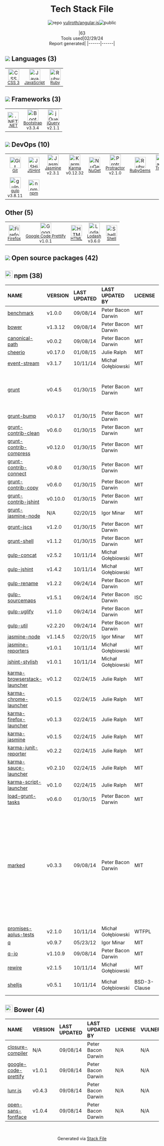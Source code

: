 <!--
&lt;--- Readme.md Snippet without images Start ---&gt;
## Tech Stack
yuliroth/angular.js is built on the following main stack:

- [JavaScript](https://developer.mozilla.org/en-US/docs/Web/JavaScript) – Languages
- [Ruby](https://www.ruby-lang.org) – Languages
- [.NET](http://www.microsoft.com/net/) – Frameworks (Full Stack)
- [Bootstrap](http://getbootstrap.com/) – Front-End Frameworks
- [jQuery](http://jquery.com/) – Javascript UI Libraries
- [JSHint](http://www.jshint.com/about/) – Code Review
- [Jasmine](http://jasmine.github.io/) – Javascript Testing Framework
- [Karma](http://karma-runner.github.io/) – Browser Testing
- [Protractor](http://angular.github.io/protractor) – Javascript Testing Framework
- [Travis CI](http://travis-ci.com/) – Continuous Integration
- [gulp](http://gulpjs.com/) – JS Build Tools / JS Task Runners
- [Firefox](https://www.mozilla.org/en-US/firefox/) – Web Browser
- [Google Code Prettify](https://github.com/google/code-prettify) – Javascript Utilities & Libraries
- [Lodash](https://lodash.com) – Javascript Utilities & Libraries
- [Shell](https://en.wikipedia.org/wiki/Shell_script) – Shells

Full tech stack [here](/techstack.md)

&lt;--- Readme.md Snippet without images End ---&gt;

&lt;--- Readme.md Snippet with images Start ---&gt;
## Tech Stack
yuliroth/angular.js is built on the following main stack:

- <img width='25' height='25' src='https://img.stackshare.io/service/1209/javascript.jpeg' alt='JavaScript'/> [JavaScript](https://developer.mozilla.org/en-US/docs/Web/JavaScript) – Languages
- <img width='25' height='25' src='https://img.stackshare.io/service/989/ruby.png' alt='Ruby'/> [Ruby](https://www.ruby-lang.org) – Languages
- <img width='25' height='25' src='https://img.stackshare.io/service/1014/IoPy1dce_400x400.png' alt='.NET'/> [.NET](http://www.microsoft.com/net/) – Frameworks (Full Stack)
- <img width='25' height='25' src='https://img.stackshare.io/service/1101/C9QJ7V3X.png' alt='Bootstrap'/> [Bootstrap](http://getbootstrap.com/) – Front-End Frameworks
- <img width='25' height='25' src='https://img.stackshare.io/service/1021/lxEKmMnB_400x400.jpg' alt='jQuery'/> [jQuery](http://jquery.com/) – Javascript UI Libraries
- <img width='25' height='25' src='https://img.stackshare.io/service/1945/mzh2bRes_400x400.png' alt='JSHint'/> [JSHint](http://www.jshint.com/about/) – Code Review
- <img width='25' height='25' src='https://img.stackshare.io/service/831/7c0b595409af531b9cdeb07f8c513e8b.png' alt='Jasmine'/> [Jasmine](http://jasmine.github.io/) – Javascript Testing Framework
- <img width='25' height='25' src='https://img.stackshare.io/service/1420/TidYGd6a.png' alt='Karma'/> [Karma](http://karma-runner.github.io/) – Browser Testing
- <img width='25' height='25' src='https://img.stackshare.io/service/1754/protractor-logo1.png' alt='Protractor'/> [Protractor](http://angular.github.io/protractor) – Javascript Testing Framework
- <img width='25' height='25' src='https://img.stackshare.io/service/460/Lu6cGu0z_400x400.png' alt='Travis CI'/> [Travis CI](http://travis-ci.com/) – Continuous Integration
- <img width='25' height='25' src='https://img.stackshare.io/service/844/iruTC031.png' alt='gulp'/> [gulp](http://gulpjs.com/) – JS Build Tools / JS Task Runners
- <img width='25' height='25' src='https://img.stackshare.io/service/8705/768px-Firefox_Logo__2017.svg.png' alt='Firefox'/> [Firefox](https://www.mozilla.org/en-US/firefox/) – Web Browser
- <img width='25' height='25' src='https://img.stackshare.io/service/3626/no-img-open-source.png' alt='Google Code Prettify'/> [Google Code Prettify](https://github.com/google/code-prettify) – Javascript Utilities & Libraries
- <img width='25' height='25' src='https://img.stackshare.io/service/2438/lodash.png' alt='Lodash'/> [Lodash](https://lodash.com) – Javascript Utilities & Libraries
- <img width='25' height='25' src='https://img.stackshare.io/service/4631/default_c2062d40130562bdc836c13dbca02d318205a962.png' alt='Shell'/> [Shell](https://en.wikipedia.org/wiki/Shell_script) – Shells

Full tech stack [here](/techstack.md)

&lt;--- Readme.md Snippet with images End ---&gt;
-->
<div align="center">

# Tech Stack File
![](https://img.stackshare.io/repo.svg "repo") [yuliroth/angular.js](https://github.com/yuliroth/angular.js)![](https://img.stackshare.io/public_badge.svg "public")
<br/><br/>
|63<br/>Tools used|02/29/24 <br/>Report generated|
|------|------|
</div>

## <img src='https://img.stackshare.io/languages.svg'/> Languages (3)
<table><tr>
  <td align='center'>
  <img width='36' height='36' src='https://img.stackshare.io/service/6727/css.png' alt='CSS 3'>
  <br>
  <sub><a href="https://developer.mozilla.org/en-US/docs/Web/CSS/CSS3">CSS 3</a></sub>
  <br>
  <sub></sub>
</td>

<td align='center'>
  <img width='36' height='36' src='https://img.stackshare.io/service/1209/javascript.jpeg' alt='JavaScript'>
  <br>
  <sub><a href="https://developer.mozilla.org/en-US/docs/Web/JavaScript">JavaScript</a></sub>
  <br>
  <sub></sub>
</td>

<td align='center'>
  <img width='36' height='36' src='https://img.stackshare.io/service/989/ruby.png' alt='Ruby'>
  <br>
  <sub><a href="https://www.ruby-lang.org">Ruby</a></sub>
  <br>
  <sub></sub>
</td>

</tr>
</table>

## <img src='https://img.stackshare.io/frameworks.svg'/> Frameworks (3)
<table><tr>
  <td align='center'>
  <img width='36' height='36' src='https://img.stackshare.io/service/1014/IoPy1dce_400x400.png' alt='.NET'>
  <br>
  <sub><a href="http://www.microsoft.com/net/">.NET</a></sub>
  <br>
  <sub></sub>
</td>

<td align='center'>
  <img width='36' height='36' src='https://img.stackshare.io/service/1101/C9QJ7V3X.png' alt='Bootstrap'>
  <br>
  <sub><a href="http://getbootstrap.com/">Bootstrap</a></sub>
  <br>
  <sub>v3.3.4</sub>
</td>

<td align='center'>
  <img width='36' height='36' src='https://img.stackshare.io/service/1021/lxEKmMnB_400x400.jpg' alt='jQuery'>
  <br>
  <sub><a href="http://jquery.com/">jQuery</a></sub>
  <br>
  <sub>v2.1.1</sub>
</td>

</tr>
</table>

## <img src='https://img.stackshare.io/devops.svg'/> DevOps (10)
<table><tr>
  <td align='center'>
  <img width='36' height='36' src='https://img.stackshare.io/service/1046/git.png' alt='Git'>
  <br>
  <sub><a href="http://git-scm.com/">Git</a></sub>
  <br>
  <sub></sub>
</td>

<td align='center'>
  <img width='36' height='36' src='https://img.stackshare.io/service/1945/mzh2bRes_400x400.png' alt='JSHint'>
  <br>
  <sub><a href="http://www.jshint.com/about/">JSHint</a></sub>
  <br>
  <sub></sub>
</td>

<td align='center'>
  <img width='36' height='36' src='https://img.stackshare.io/service/831/7c0b595409af531b9cdeb07f8c513e8b.png' alt='Jasmine'>
  <br>
  <sub><a href="http://jasmine.github.io/">Jasmine</a></sub>
  <br>
  <sub>v2.3.1</sub>
</td>

<td align='center'>
  <img width='36' height='36' src='https://img.stackshare.io/service/1420/TidYGd6a.png' alt='Karma'>
  <br>
  <sub><a href="http://karma-runner.github.io/">Karma</a></sub>
  <br>
  <sub>v0.12.32</sub>
</td>

<td align='center'>
  <img width='36' height='36' src='https://img.stackshare.io/service/2637/6I3oEOP4_400x400.jpg' alt='NuGet'>
  <br>
  <sub><a href="https://www.nuget.org/">NuGet</a></sub>
  <br>
  <sub></sub>
</td>

<td align='center'>
  <img width='36' height='36' src='https://img.stackshare.io/service/1754/protractor-logo1.png' alt='Protractor'>
  <br>
  <sub><a href="http://angular.github.io/protractor">Protractor</a></sub>
  <br>
  <sub>v2.1.0</sub>
</td>

<td align='center'>
  <img width='36' height='36' src='https://img.stackshare.io/service/12795/5jL6-BA5_400x400.jpeg' alt='RubyGems'>
  <br>
  <sub><a href="https://rubygems.org/">RubyGems</a></sub>
  <br>
  <sub></sub>
</td>

<td align='center'>
  <img width='36' height='36' src='https://img.stackshare.io/service/460/Lu6cGu0z_400x400.png' alt='Travis CI'>
  <br>
  <sub><a href="http://travis-ci.com/">Travis CI</a></sub>
  <br>
  <sub></sub>
</td>

</tr>
<tr>
  <td align='center'>
  <img width='36' height='36' src='https://img.stackshare.io/service/844/iruTC031.png' alt='gulp'>
  <br>
  <sub><a href="http://gulpjs.com/">gulp</a></sub>
  <br>
  <sub>v3.8.11</sub>
</td>

<td align='center'>
  <img width='36' height='36' src='https://img.stackshare.io/service/1120/lejvzrnlpb308aftn31u.png' alt='npm'>
  <br>
  <sub><a href="https://www.npmjs.com/">npm</a></sub>
  <br>
  <sub></sub>
</td>

</tr>
</table>

## Other (5)
<table><tr>
  <td align='center'>
  <img width='36' height='36' src='https://img.stackshare.io/service/8705/768px-Firefox_Logo__2017.svg.png' alt='Firefox'>
  <br>
  <sub><a href="https://www.mozilla.org/en-US/firefox/">Firefox</a></sub>
  <br>
  <sub></sub>
</td>

<td align='center'>
  <img width='36' height='36' src='https://img.stackshare.io/service/3626/no-img-open-source.png' alt='Google Code Prettify'>
  <br>
  <sub><a href="https://github.com/google/code-prettify">Google Code Prettify</a></sub>
  <br>
  <sub>v1.0.1</sub>
</td>

<td align='center'>
  <img width='36' height='36' src='https://img.stackshare.io/service/2270/no-img-open-source.png' alt='HTML'>
  <br>
  <sub><a href="http://">HTML</a></sub>
  <br>
  <sub></sub>
</td>

<td align='center'>
  <img width='36' height='36' src='https://img.stackshare.io/service/2438/lodash.png' alt='Lodash'>
  <br>
  <sub><a href="https://lodash.com">Lodash</a></sub>
  <br>
  <sub>v3.6.0</sub>
</td>

<td align='center'>
  <img width='36' height='36' src='https://img.stackshare.io/service/4631/default_c2062d40130562bdc836c13dbca02d318205a962.png' alt='Shell'>
  <br>
  <sub><a href="https://en.wikipedia.org/wiki/Shell_script">Shell</a></sub>
  <br>
  <sub></sub>
</td>

</tr>
</table>


## <img src='https://img.stackshare.io/group.svg' /> Open source packages (42)</h2>

## <img width='24' height='24' src='https://img.stackshare.io/service/1120/lejvzrnlpb308aftn31u.png'/> npm (38)

|NAME|VERSION|LAST UPDATED|LAST UPDATED BY|LICENSE|VULNERABILITIES|
|:------|:------|:------|:------|:------|:------|
|[benchmark](https://www.npmjs.com/benchmark)|v1.0.0|09/08/14|Peter Bacon Darwin |MIT|N/A|
|[bower](https://www.npmjs.com/bower)|v1.3.12|09/08/14|Peter Bacon Darwin |MIT|[CVE-2019-5484](https://github.com/advisories/GHSA-p6mr-pxg4-68hx) (High)|
|[canonical-path](https://www.npmjs.com/canonical-path)|v0.0.2|09/08/14|Peter Bacon Darwin |MIT|N/A|
|[cheerio](https://www.npmjs.com/cheerio)|v0.17.0|01/08/15|Julie Ralph |MIT|N/A|
|[event-stream](https://www.npmjs.com/event-stream)|v3.1.7|10/11/14|Michał Gołębiowski |MIT|N/A|
|[grunt](https://www.npmjs.com/grunt)|v0.4.5|01/30/15|Peter Bacon Darwin |MIT|[CVE-2022-1537](https://github.com/advisories/GHSA-rm36-94g8-835r) (High)<br/>[CVE-2020-7729](https://github.com/advisories/GHSA-m5pj-vjjf-4m3h) (High)<br/>[CVE-2022-0436](https://github.com/advisories/GHSA-j383-35pm-c5h4) (Moderate)|
|[grunt-bump](https://www.npmjs.com/grunt-bump)|v0.0.17|01/30/15|Peter Bacon Darwin |MIT|N/A|
|[grunt-contrib-clean](https://www.npmjs.com/grunt-contrib-clean)|v0.6.0|01/30/15|Peter Bacon Darwin |MIT|N/A|
|[grunt-contrib-compress](https://www.npmjs.com/grunt-contrib-compress)|v0.12.0|01/30/15|Peter Bacon Darwin |MIT|N/A|
|[grunt-contrib-connect](https://www.npmjs.com/grunt-contrib-connect)|v0.8.0|01/30/15|Peter Bacon Darwin |MIT|N/A|
|[grunt-contrib-copy](https://www.npmjs.com/grunt-contrib-copy)|v0.6.0|01/30/15|Peter Bacon Darwin |MIT|N/A|
|[grunt-contrib-jshint](https://www.npmjs.com/grunt-contrib-jshint)|v0.10.0|01/30/15|Peter Bacon Darwin |MIT|N/A|
|[grunt-jasmine-node](https://www.npmjs.com/grunt-jasmine-node)|N/A|02/20/15|Igor Minar |MIT|N/A|
|[grunt-jscs](https://www.npmjs.com/grunt-jscs)|v1.2.0|01/30/15|Peter Bacon Darwin |MIT|N/A|
|[grunt-shell](https://www.npmjs.com/grunt-shell)|v1.1.2|01/30/15|Peter Bacon Darwin |MIT|N/A|
|[gulp-concat](https://www.npmjs.com/gulp-concat)|v2.5.2|10/11/14|Michał Gołębiowski |MIT|N/A|
|[gulp-jshint](https://www.npmjs.com/gulp-jshint)|v1.4.2|10/11/14|Michał Gołębiowski |MIT|N/A|
|[gulp-rename](https://www.npmjs.com/gulp-rename)|v1.2.2|09/24/14|Peter Bacon Darwin |MIT|N/A|
|[gulp-sourcemaps](https://www.npmjs.com/gulp-sourcemaps)|v1.5.1|09/24/14|Peter Bacon Darwin |ISC|N/A|
|[gulp-uglify](https://www.npmjs.com/gulp-uglify)|v1.1.0|09/24/14|Peter Bacon Darwin |MIT|N/A|
|[gulp-util](https://www.npmjs.com/gulp-util)|v2.2.20|09/24/14|Peter Bacon Darwin |MIT|N/A|
|[jasmine-node](https://www.npmjs.com/jasmine-node)|v1.14.5|02/20/15|Igor Minar |MIT|N/A|
|[jasmine-reporters](https://www.npmjs.com/jasmine-reporters)|v1.0.1|10/11/14|Michał Gołębiowski |MIT|N/A|
|[jshint-stylish](https://www.npmjs.com/jshint-stylish)|v1.0.1|10/11/14|Michał Gołębiowski |MIT|N/A|
|[karma-browserstack-launcher](https://www.npmjs.com/karma-browserstack-launcher)|v0.1.2|02/24/15|Julie Ralph |MIT|N/A|
|[karma-chrome-launcher](https://www.npmjs.com/karma-chrome-launcher)|v0.1.5|02/24/15|Julie Ralph |MIT|N/A|
|[karma-firefox-launcher](https://www.npmjs.com/karma-firefox-launcher)|v0.1.3|02/24/15|Julie Ralph |MIT|N/A|
|[karma-jasmine](https://www.npmjs.com/karma-jasmine)|v0.1.5|02/24/15|Julie Ralph |MIT|N/A|
|[karma-junit-reporter](https://www.npmjs.com/karma-junit-reporter)|v0.2.2|02/24/15|Julie Ralph |MIT|N/A|
|[karma-sauce-launcher](https://www.npmjs.com/karma-sauce-launcher)|v0.2.10|02/24/15|Julie Ralph |MIT|N/A|
|[karma-script-launcher](https://www.npmjs.com/karma-script-launcher)|v0.1.0|02/24/15|Julie Ralph |MIT|N/A|
|[load-grunt-tasks](https://www.npmjs.com/load-grunt-tasks)|v0.6.0|01/30/15|Peter Bacon Darwin |MIT|N/A|
|[marked](https://www.npmjs.com/marked)|v0.3.3|09/08/14|Peter Bacon Darwin |MIT|[CVE-2017-16114](https://github.com/advisories/GHSA-x5pg-88wf-qq4p) (High)<br/>[CVE-2022-21681](https://github.com/advisories/GHSA-5v2h-r2cx-5xgj) (High)<br/>[CVE-2015-8854](https://github.com/advisories/GHSA-hjcp-j389-59ff) (High)<br/>[CVE-2022-21680](https://github.com/advisories/GHSA-rrrm-qjm4-v8hf) (High)<br/>[](https://github.com/advisories/GHSA-wjmf-58vc-xqjr) (Moderate)<br/>[](https://github.com/advisories/GHSA-8wp3-cp9v-44fm) (Moderate)<br/>[CVE-2016-10531](https://github.com/advisories/GHSA-vfvf-mqq8-rwqc) (Moderate)<br/>[CVE-2017-17461](https://github.com/advisories/GHSA-crmx-v835-hcp4) (Moderate)<br/>[CVE-2017-1000427](https://github.com/advisories/GHSA-7px7-7xjx-hxm8) (Moderate)|
|[promises-aplus-tests](https://www.npmjs.com/promises-aplus-tests)|v2.1.0|10/11/14|Michał Gołębiowski |WTFPL|N/A|
|[q](https://www.npmjs.com/q)|v0.9.7|05/23/12|Igor Minar |MIT|N/A|
|[q-io](https://www.npmjs.com/q-io)|v1.10.9|09/08/14|Peter Bacon Darwin |MIT|N/A|
|[rewire](https://www.npmjs.com/rewire)|v2.1.5|10/11/14|Michał Gołębiowski |MIT|N/A|
|[shelljs](https://www.npmjs.com/shelljs)|v0.5.1|10/11/14|Michał Gołębiowski |BSD-3-Clause|[CVE-2022-0144](https://github.com/advisories/GHSA-4rq4-32rv-6wp6) (High)<br/>[](https://github.com/advisories/GHSA-64g7-mvw6-v9qj) (Moderate)|


## <img width='24' height='24' src='https://img.stackshare.io/service/847/66db62603f426a8fc6664081811be6d4.png'/> Bower (4)

|NAME|VERSION|LAST UPDATED|LAST UPDATED BY|LICENSE|VULNERABILITIES|
|:------|:------|:------|:------|:------|:------|
|[closure-compiler](http://bower.io/closure-compiler)|N/A|09/08/14|Peter Bacon Darwin |N/A|N/A|
|[google-code-prettify](http://bower.io/google-code-prettify)|v1.0.1|09/08/14|Peter Bacon Darwin |N/A|N/A|
|[lunr.js](http://bower.io/lunr.js)|v0.4.3|09/08/14|Peter Bacon Darwin |N/A|N/A|
|[open-sans-fontface](http://bower.io/open-sans-fontface)|v1.0.4|09/08/14|Peter Bacon Darwin |N/A|N/A|

<br/>
<div align='center'>

Generated via [Stack File](https://github.com/marketplace/stack-file)
